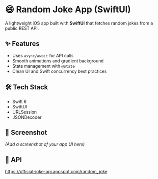 # 😄 Random Joke App (SwiftUI)

A lightweight iOS app built with **SwiftUI** that fetches random jokes from a public REST API.

## ✨ Features
- Uses `async/await` for API calls
- Smooth animations and gradient background
- State management with `@State`
- Clean UI and Swift concurrency best practices

## 🛠️ Tech Stack
- Swift 6
- SwiftUI
- URLSession
- JSONDecoder

## 📸 Screenshot
*(Add a screenshot of your app UI here)*

## 🔗 API
https://official-joke-api.appspot.com/random_joke
